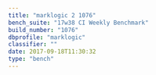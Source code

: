 ```yaml
---
title: "marklogic 2 1076"
bench_suite: "17w38 CI Weekly Benchmark"
build_number: "1076"
dbprofile: "marklogic"
classifier: ""
date: 2017-09-18T11:30:32
type: "bench"
---
```

